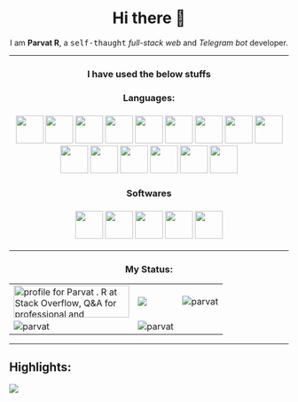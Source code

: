 <h1 align=center>Hi there 👋</h1>
<div align=center>I am <b>Parvat R</b>, a <kbd>self-thaught</kbd> <em>full-stack web</em> and <em>Telegram bot</em> developer.</div>
<hr>

<h3 align=center>I have used the below stuffs</div>

<!-- Uncomment if you want -->
<!-- ![Parvat-R Languases-Used](https://raw.githubusercontent.com/Parvat-R/parvat-r.github.io/main/Untitledlanguages-ik.svg) -->

<div>
  <h4>Languages:</h4>
  <img height="50px" src="https://shields.io/badge/PYTHON-black?logo=python&style=for-the-badge.svg" />
  <img height="50px" src="https://shields.io/badge/JAVASCRIPT-black?logo=javascript&javascript=for-the-badge.svg" />
  <img height="50px" src="https://shields.io/badge/CSS-black?logo=css3&style=for-the-badge.svg" />
  <img height="50px" src="https://shields.io/badge/HTML-black?logo=html5&style=for-the-badge.svg" />
  <img height="50px" src="https://shields.io/badge/SQL-black?logo=sqlite&style=for-the-badge.svg" />
  <img height="50px" src="https://shields.io/badge/JSON-black?logo=json&style=for-the-badge.svg" />
  <img height="50px" src="https://shields.io/badge/C%2B%2B-black?logo=c%2B%2B&style=for-the-badge.svg" />
  <img height="50px" src="https://shields.io/badge/C%23-black?logo=csharp&style=for-the-badge.svg" />
  <img height="50px" src="https://shields.io/badge/SVG-black?logo=svg&style=for-the-badge.svg" />
  <img height="50px" src="https://shields.io/badge/R-black?logo=r&style=for-the-badge.svg" />
  <img height="50px" src="https://shields.io/badge/PHP-black?logo=php&style=for-the-badge.svg" />
  <img height="50px" src="https://shields.io/badge/Flask-black?logo=flask&style=for-the-badge.svg" />
  <img height="50px" src="https://shields.io/badge/Node Js-black?logo=node.js&style=for-the-badge.svg" />
  <img height="50px" src="https://shields.io/badge/Electron Js-black?logo=electron&style=for-the-badge.svg" />
  <img height="50px" src="https://shields.io/badge/Expresses Js-black?logo=express&style=for-the-badge.svg" />
  
  <h4>Softwares</h4>
  
  <img height="50px" src="https://shields.io/badge/Blender-black?logo=blender&style=for-the-badge.svg" />
  <img height="50px" src="https://shields.io/badge/Selenium-black?logo=selenium&style=for-the-badge.svg" />
  <img height="50px" src="https://shields.io/badge/Telegram-black?logo=telegram&style=for-the-badge.svg" />
  <img height="50px" src="https://shields.io/badge/Godot-black?logo=godotengine&style=for-the-badge.svg" />
  <img height="50px" src="https://shields.io/badge/Figma-black?logo=figma&style=for-the-badge.svg" />
</div>



---


<h3 align="center">My Status:</h3>
<table>
  <tr>
    <td>
      <a href="https://stackoverflow.com/users/14785531/parvat-r"><img src="https://stackoverflow.com/users/flair/14785531.png?theme=dark" width="208" height="58" alt="profile for Parvat . R at Stack Overflow, Q&amp;A for professional and enthusiast programmers" title="profile for Parvat . R at Stack Overflow, Q&amp;A for professional and enthusiast programmers"></a>  
    </td>
    <td>
      <a><img src="https://github-readme-stats.vercel.app/api/?username=parvat-r&count_private=true&theme=tokyonight&showicons=true" /></a>
    </td>
    <td>
      <a><img src="https://github-readme-stats.vercel.app/api/top-langs/?username=parvat-r&langs_count=5&theme=tokyonight" alt="parvat" /></a>
    </td>
  </tr>
  <tr>
    <td>
      <a><img align="center" src="https://github-readme-streak-stats.herokuapp.com/?user=parvat-r&theme=tokyonight" alt="parvat" /></a>
    </td>
    <td>
      <a><img src="https://github-profile-trophy.vercel.app/?username=parvat-r&theme=tokyonight" alt="parvat" /></a>
    </td>
  </tr>
</table>



---

## Highlights:
[![](https://shields.io/badge/OWNER-@Botsuniverse-green?&style=for-the-badge)]()
